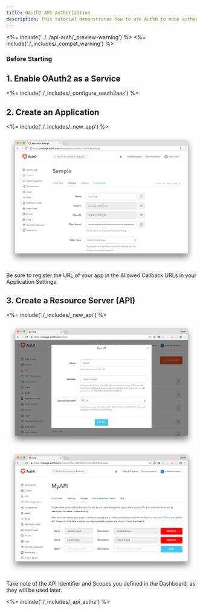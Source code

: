 ```yaml
---
title: OAuth2 API Authorization
description: This tutorial demonstrates how to use Auth0 to make authorized API calls from your web app.
---
```


<%= include('../../api-auth/_preview-warning') %>
<%= include('./_includes/_compat_warning') %>

### Before Starting

## 1. Enable OAuth2 as a Service

<%= include('./_includes/_configure_oauth2aas') %>

## 2. Create an Application

<%= include('./_includes/_new_app') %>

![App Dashboard](/media/articles/angularjs/app_dashboard.png)

Be sure to register the URL of your app in the Allowed Callback URLs in your Application Settings.

## 3. Create a Resource Server (API) 

<%= include('./_includes/_new_api') %>

![Create API](/media/articles/api-auth/api-5.png)
![Update Scopes](/media/articles/api-auth/api-6.png)

Take note of the API Identifier and Scopes you defined in the Dashboard, as they will be used later.

<%= include('./_includes/_api_authz') %>